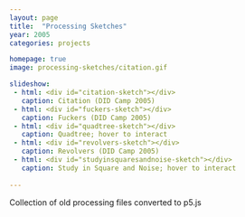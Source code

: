 ```yaml
---
layout: page
title:  "Processing Sketches"
year: 2005
categories: projects

homepage: true
image: processing-sketches/citation.gif

slideshow:
 - html: <div id="citation-sketch"></div>
   caption: Citation (DID Camp 2005)
 - html: <div id="fuckers-sketch"></div>
   caption: Fuckers (DID Camp 2005)
 - html: <div id="quadtree-sketch"></div>
   caption: Quadtree; hover to interact
 - html: <div id="revolvers-sketch"></div>
   caption: Revolvers (DID Camp 2005)
 - html: <div id="studyinsquaresandnoise-sketch"></div>
   caption: Study in Square and Noise; hover to interact
 
---
```


Collection of old processing files converted to p5.js

<script src="../assets/images/processing-sketches/p5.min.js"></script>

<script src="../assets/images/processing-sketches/citation/sketch.js"></script>
<script src="../assets/images/processing-sketches/fuckers/sketch.js"></script>
<script src="../assets/images/processing-sketches/quadtree/sketch.js"></script>
<script src="../assets/images/processing-sketches/revolvers/sketch.js"></script>
<!--<script src="../assets/images/processing-sketches/leaf/sketch.js"></script>-->
<script src="../assets/images/processing-sketches/COLORWAVE/sketch.js"></script>
<script src="../assets/images/processing-sketches/studyinsquaresandnoise/sketch.js"></script>